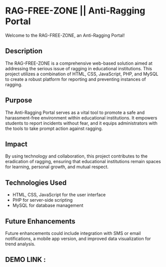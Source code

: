 # RAG-FREE-ZONE || Anti-Ragging Portal

Welcome to the RAG-FREE-ZONE, an Anti-Ragging Portal!

## Description
The RAG-FREE-ZONE is a comprehensive web-based solution aimed at addressing the serious issue of ragging in educational institutions. This project utilizes a combination of HTML, CSS, JavaScript, PHP, and MySQL to create a robust platform for reporting and preventing instances of ragging.

## Purpose
The Anti-Ragging Portal serves as a vital tool to promote a safe and harassment-free environment within educational institutions. It empowers students to report incidents without fear, and it equips administrators with the tools to take prompt action against ragging.

## Impact
By using technology and collaboration, this project contributes to the eradication of ragging, ensuring that educational institutions remain spaces for learning, personal growth, and mutual respect.

## Technologies Used
- HTML, CSS, JavaScript for the user interface
- PHP for server-side scripting
- MySQL for database management

## Future Enhancements
Future enhancements could include integration with SMS or email notifications, a mobile app version, and improved data visualization for trend analysis.

## DEMO LINK :
